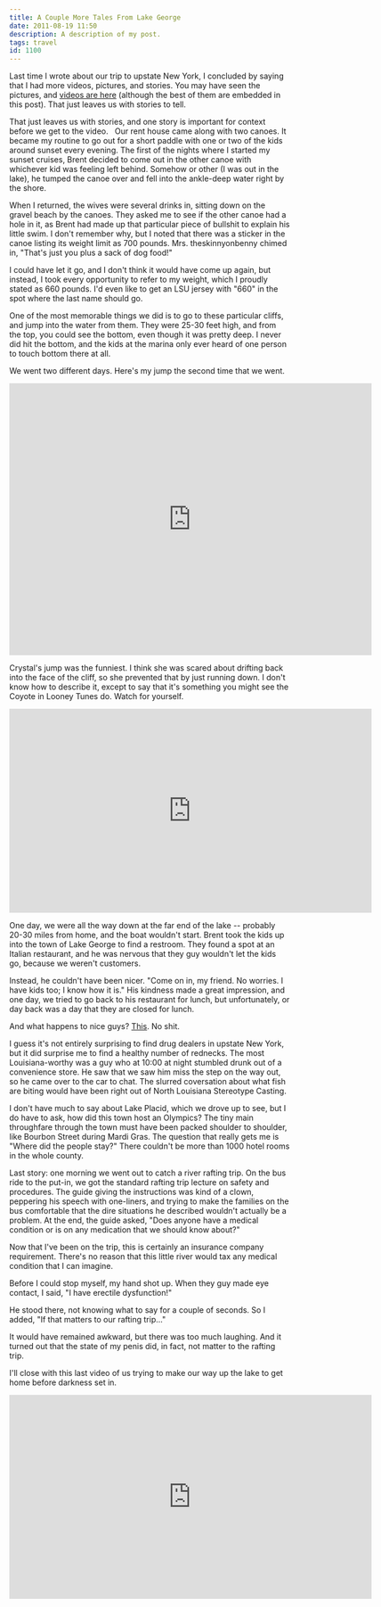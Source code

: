 ```yaml
---
title: A Couple More Tales From Lake George
date: 2011-08-19 11:50
description: A description of my post.
tags: travel
id: 1100
---
```

Last time I wrote about our trip to upstate New York, I concluded by saying that I had more videos, pictures, and stories.  You may have seen <a onclick="window.open('/pg3.php?spgmGal=075%20-%20Lake%20George%202011','075LakeGeorge2011','width=1024, height=768, toolbar=no, location = no, directories=no, menubar=no, resizable=yes, scrollbars=no');" >the pictures</a>, and <a href="http://theskinnyonbenny.com/vMain.php?albumID=1671571">videos are here</a> (although the best of them are embedded in this post).  That just leaves us with stories to tell.

That just leaves us with stories, and one story is important for context before we get to the video.
<span class="spanEndPreview">&nbsp;</span>
Our rent house came along with two canoes.  It became my routine to go out for a short paddle with one or two of the kids around sunset every evening.  The first of the nights where I started my sunset cruises, Brent decided to come out in the other canoe with whichever kid was feeling left behind.  Somehow or other (I was out in the lake), he tumped the canoe over and fell into the ankle-deep water right by the shore.

When I returned, the wives were several drinks in, sitting down on the gravel beach by the canoes.  They asked me to see if the other canoe had a hole in it, as Brent had made up that particular piece of bullshit to explain his little swim.  I don't remember why, but I noted that there was a sticker in the canoe listing its weight limit as 700 pounds.  Mrs. theskinnyonbenny chimed in, "That's just you plus a sack of dog food!"

I could have let it go, and I don't think it would have come up again, but instead, I took every opportunity to refer to my weight, which I proudly stated as 660 pounds.  I'd even like to get an LSU jersey with "660" in the spot where the last name should go.

One of the most memorable things we did is to go to these particular cliffs, and jump into the water from them.  They were 25-30 feet high, and from the top, you could see the bottom, even though it was pretty deep.  I never did hit the bottom, and the kids at the marina only ever heard of one person to touch bottom there at all.

We went two different days.  Here's my jump the second time that we went.

<iframe src="http://player.vimeo.com/video/26141649?title=0&amp;byline=0&amp;portrait=0" width="651" height="488" frameborder="0"></iframe>

Crystal's jump was the funniest.  I think she was scared about drifting back into the face of the cliff, so she prevented that by just running down.  I don't know how to describe it, except to say that it's something you might see the Coyote in Looney Tunes do.  Watch for yourself.

<iframe src="http://player.vimeo.com/video/26165295?title=0&amp;byline=0&amp;portrait=0" width="651" height="366" frameborder="0"></iframe>

One day, we were all the way down at the far end of the lake -- probably 20-30 miles from home, and the boat wouldn't start.  Brent took the kids up into the town of Lake George to find a restroom.  They found a spot at an Italian restaurant, and he was nervous that they guy wouldn't let the kids go, because we weren't customers.

Instead, he couldn't have been nicer.  "Come on in, my friend.  No worries.  I have kids too; I know how it is."  His kindness made a great impression, and one day, we tried to go back to his restaurant for lunch, but unfortunately, or day back was a day that they are closed for lunch.  

And what happens to nice guys?  <a href="http://www.fox23news.com/mostpopular/story/Pizza-shop-owner-former-Siena-soccer-coach-arrest/M6gzgz8j2Um8WENC6guG7Q.cspx" target="_blank">This</a>.  No shit.  

I guess it's not entirely surprising to find drug dealers in upstate New York, but it did surprise me to find a healthy number of rednecks.  The most Louisiana-worthy was a guy who at 10:00 at night stumbled drunk out of a convenience store.  He saw that we saw him miss the step on the way out, so he came over to the car to chat.  The slurred coversation about what fish are biting would have been right out of North Louisiana Stereotype Casting.

I don't have much to say about Lake Placid, which we drove up to see, but I do have to ask, how did this town host an Olympics?  The tiny main throughfare through the town must have been packed shoulder to shoulder, like Bourbon Street during Mardi Gras.  The question that really gets me is "Where did the people stay?"  There couldn't be more than 1000 hotel rooms in the whole county.

Last story:  one morning we went out to catch a river rafting trip.  On the bus ride to the put-in, we got the standard rafting trip lecture on safety and procedures.  The guide giving the instructions was kind of a clown, peppering his speech with one-liners, and trying to make the families on the bus comfortable that the dire situations he described wouldn't actually be a problem.  At the end, the guide asked, "Does anyone have a medical condition or is on any medication that we should know about?"

Now that I've been on the trip, this is certainly an insurance company requirement.  There's no reason that this little river would tax any medical condition that I can imagine.

Before I could stop myself, my hand shot up.  When they guy made eye contact, I said, "I have erectile dysfunction!"

He stood there, not knowing what to say for a couple of seconds.  So I added, "If that matters to our rafting trip..."

It would have remained awkward, but there was too much laughing.  And it turned out that the state of my penis did, in fact, not matter to the rafting trip.

I'll close with this last video of us trying to make our way up the lake to get home before darkness set in.

<iframe src="http://player.vimeo.com/video/26167717?title=0&amp;byline=0&amp;portrait=0" width="651" height="366" frameborder="0"></iframe>
